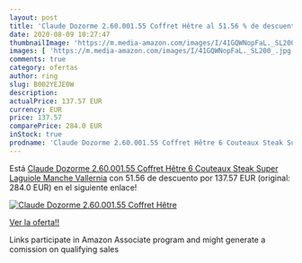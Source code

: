 ```yaml
---
layout: post
title: 'Claude Dozorme 2.60.001.55 Coffret Hêtre al 51.56 % de descuento'
date: 2020-08-09 10:27:47
thumbnailImage: 'https://m.media-amazon.com/images/I/41GQWNopFaL._SL200_.jpg'
images: [ 'https://m.media-amazon.com/images/I/41GQWNopFaL._SL200_.jpg' ]
comments: true
category: ofertas
author: ring
slug: B002YEJE0W
description:
actualPrice: 137.57 EUR
currency: EUR
price: 137.57
comparePrice: 284.0 EUR
inStock: true
prodname: 'Claude Dozorme 2.60.001.55 Coffret Hêtre 6 Couteaux Steak Super Laguiole Manche Vallernia'
---
```


Está [Claude Dozorme 2.60.001.55 Coffret Hêtre 6 Couteaux Steak Super Laguiole Manche Vallernia](https://www.amazon.fr/dp/B002YEJE0W/?tag=tolees0d-21) con 51.56 de descuento por 137.57 EUR (original: 284.0 EUR) en el siguiente enlace!

[![Claude Dozorme 2.60.001.55 Coffret Hêtre](https://m.media-amazon.com/images/I/41GQWNopFaL._SL200_.jpg)](https://www.amazon.fr/dp/B002YEJE0W/?tag=tolees0d-21)

[Ver la oferta!!](https://www.amazon.fr/dp/B002YEJE0W/?tag=tolees0d-21)

Links participate in Amazon Associate program and might generate a comission on qualifying sales


